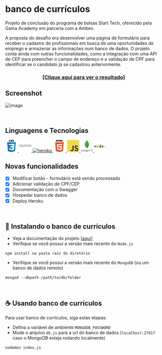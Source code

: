 # banco de currículos
Projeto de conclusão do programa de bolsas Start Tech, oferecido pela Gama Academy em parceria com a Ambev. 

A proposta do desafio era desenvolver uma página de formulário para receber o cadastro de profissionais em busca de uma oportunidades de emprego e armazenar as informações num banco de dados. O projeto conta ainda com outras funcionalidades, como a integração com uma API de CEP para preencher o campo de endereço e a validação de CPF para identificar se o candidato já se cadastrou anteriormente.


 <h3 align="center">
<a href="https://banco-de-curriculos.herokuapp.com/">[Clique aqui para ver o resultado]<a>
</h3>

<h2 align="left">Screenshot</h2>
  
![image](https://user-images.githubusercontent.com/71384460/131199065-76cdd9b2-beb2-45d3-aa27-ea63752b273c.png)
 
   <br/>
  
   ## <h2 align="left"> Linguagens e Tecnologias</h2>
<p align="left"> <a href="https://www.w3schools.com/css/" target="_blank"> <img src="https://raw.githubusercontent.com/devicons/devicon/master/icons/css3/css3-original-wordmark.svg" alt="css3" width="40" height="40"/> </a> <a href="https://expressjs.com" target="_blank"> <img src="https://raw.githubusercontent.com/devicons/devicon/master/icons/express/express-original-wordmark.svg" alt="express" width="40" height="40"/> </a> <a href="https://heroku.com" target="_blank"> <img src="https://www.vectorlogo.zone/logos/heroku/heroku-icon.svg" alt="heroku" width="40" height="40"/> </a> <a href="https://www.w3.org/html/" target="_blank"> <img src="https://raw.githubusercontent.com/devicons/devicon/master/icons/html5/html5-original-wordmark.svg" alt="html5" width="40" height="40"/> </a> <a href="https://developer.mozilla.org/en-US/docs/Web/JavaScript" target="_blank"> <img src="https://raw.githubusercontent.com/devicons/devicon/master/icons/javascript/javascript-original.svg" alt="javascript" width="40" height="40"/> </a> <a href="https://www.mongodb.com/" target="_blank"> <img src="https://raw.githubusercontent.com/devicons/devicon/master/icons/mongodb/mongodb-original-wordmark.svg" alt="mongodb" width="40" height="40"/> </a> <a href="https://nodejs.org" target="_blank"> <img src="https://raw.githubusercontent.com/devicons/devicon/master/icons/nodejs/nodejs-original-wordmark.svg" alt="nodejs" width="40" height="40"/> </a>

<br/>  
   <h2 align="left"> Novas funcionalidades </h2>
  
- [x] Modificar botão - formulário está sendo processado
- [x] Adicionar validação de CPF/CEP
- [x] Documentação com o Swagger
- [x] Hospedar banco de dados 
- [x] Deploy Heroku

 <br/>
  
## 🚀 Instalando o banco de currículos
  
 
* Veja a documentação do projeto [[aqui](https://banco-de-curriculos.herokuapp.com/docs/)]
* Verifique se você possui a versão mais recente do `Node.js`
  
```
npm install na pasta raíz do diretório
```
  
* Verifique se você possui a versão mais recente do `MongoDB` (ou um banco de dados remoto)
  
```
mongod --dbpath /path/to/db/folder
```
  
   <br/>
  

## ☕ Usando banco de currículos

Para usar banco de currículos, siga estas etapas:
  
* Defina a variável de ambiente `MONGODB_PASSWORD`
* Mude o arquivo `db.js` para a url do banco de dados (`localhost:27017` caso o MongoDB esteja rodando localmente)

```
nodemon index.js
```



